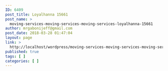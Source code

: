 ```yaml
---
ID: 6409
post_title: Loyalhanna 15661
post_name: >
  moving-services-moving-services-moving-services-loyalhanna-15661
author: mrgabonijeff@gmail.com
post_date: 2018-03-28 01:47:04
layout: page
link: >
  http://localhost/wordpress/moving-services-moving-services-moving-services-loyalhanna-15661/
published: true
tags: [ ]
categories: [ ]
---
```

